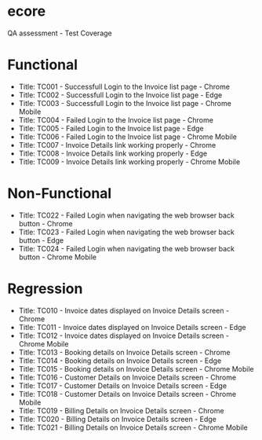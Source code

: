 # ecore
QA assessment - Test Coverage


# Functional
- Title: TC001 - Successfull Login to the Invoice list page - Chrome
- Title: TC002 - Successfull Login to the Invoice list page - Edge
- Title: TC003 - Successfull Login to the Invoice list page - Chrome Mobile
- Title: TC004 - Failed Login to the Invoice list page - Chrome
- Title: TC005 - Failed Login to the Invoice list page - Edge
- Title: TC006 - Failed Login to the Invoice list page - Chrome Mobile
- Title: TC007 - Invoice Details link working properly - Chrome
- Title: TC008 - Invoice Details link working properly - Edge
- Title: TC009 - Invoice Details link working properly - Chrome Mobile 

# Non-Functional
- Title: TC022 - Failed Login when navigating the web browser back button - Chrome
- Title: TC023 - Failed Login when navigating the web browser back button - Edge
- Title: TC024 - Failed Login when navigating the web browser back button - Chrome Mobile

# Regression
- Title: TC010 - Invoice dates displayed on Invoice Details screen - Chrome 
- Title: TC011 - Invoice dates displayed on Invoice Details screen - Edge
- Title: TC012 - Invoice dates displayed on Invoice Details screen - Chrome Mobile
- Title: TC013 - Booking details on Invoice Details screen - Chrome
- Title: TC014 - Booking details on Invoice Details screen - Edge
- Title: TC015 - Booking details on Invoice Details screen - Chrome Mobile
- Title: TC016 - Customer Details on Invoice Details screen - Chrome
- Title: TC017 - Customer Details on Invoice Details screen - Edge
- Title: TC018 - Customer Details on Invoice Details screen - Chrome Mobile
- Title: TC019 - Billing Details on Invoice Details screen - Chrome  
- Title: TC020 - Billing Details on Invoice Details screen - Edge
- Title: TC021 - Billing Details on Invoice Details screen - Chrome Mobile 